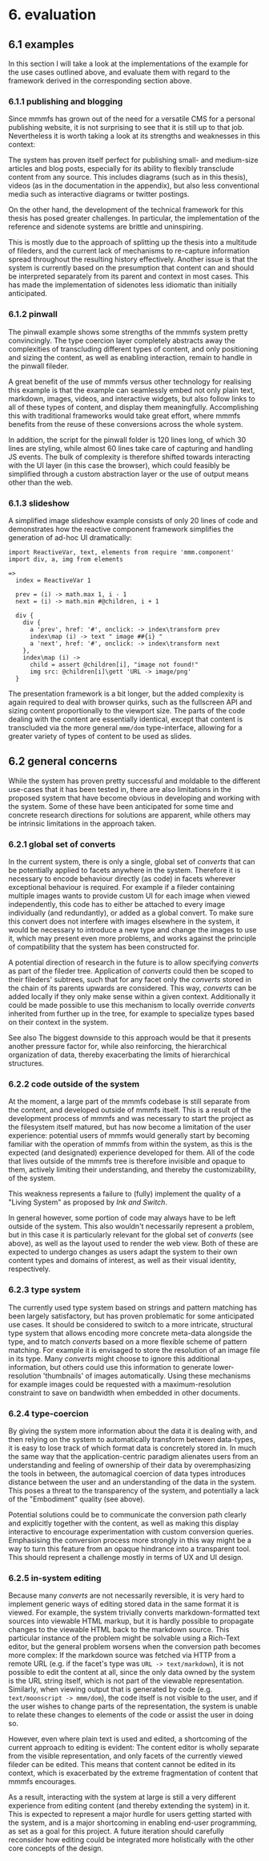 # 6. evaluation

## 6.1 examples
In this section I will take a look at the implementations of the example for the use cases outlined above,
and evaluate them with regard to the framework derived in the corresponding section above.

### 6.1.1 publishing and blogging
Since mmmfs has grown out of the need for a versatile CMS for a personal publishing website, it is not surprising to
see that it is still up to that job. Nevertheless it is worth taking a look at its strengths and weaknesses in this
context:

The system has proven itself perfect for publishing small- and medium-size articles and blog posts, especially for its
ability to flexibly transclude content from any source. This includes diagrams (such as in this thesis),
videos (as in the documentation in the appendix), but also less conventional media such as
interactive diagrams<mmm-embed path="../references/aspect-ratios" wrap="sidenote"></mmm-embed> or twitter postings.

<!-- @TODO -->
On the other hand, the development of the technical framework for this thesis has posed greater challenges.
In particular, the implementation of the reference and sidenote systems are brittle and uninspiring.

This is mostly due to the approach of splitting up the thesis into a multitude of fileders, and the current lack of
mechanisms to re-capture information spread throughout the resulting history effectively.
Another issue is that the system is currently based on the presumption that content can and should be interpreted
separately from its parent and context in most cases. This has made the implementation of sidenotes less idiomatic
than initially anticipated.

### 6.1.2 pinwall
The pinwall example shows some strengths of the mmmfs system pretty convincingly.
The type coercion layer completely abstracts away the complexities of transcluding different types of content,
and only positioning and sizing the content, as well as enabling interaction, remain to handle in the pinwall fileder.

A great benefit of the use of mmmfs versus other technology for realising this example is that the example can
seamlessly embed not only plain text, markdown, images, videos, and interactive widgets, but also follow links to all
of these types of content, and display them meaningfully. Accomplishing this with traditional frameworks would take
great effort, where mmmfs benefits from the reuse of these conversions across the whole system.

In addition, the script for the pinwall folder is 120 lines long, of which 30 lines are styling, while almost 60 lines
take care of capturing and handling JS events. The bulk of complexity is therefore shifted towards interacting with the
UI layer (in this case the browser), which could feasibly be simplified through a custom abstraction layer or the use of
output means other than the web.

### 6.1.3 slideshow
A simplified image slideshow example consists of only 20 lines of code and demonstrates how the reactive component
framework simplifies the generation of ad-hoc UI dramatically:

```moon
import ReactiveVar, text, elements from require 'mmm.component'
import div, a, img from elements

=>
  index = ReactiveVar 1

  prev = (i) -> math.max 1, i - 1
  next = (i) -> math.min #@children, i + 1

  div {
    div {
      a 'prev', href: '#', onclick: -> index\transform prev
      index\map (i) -> text " image ##{i} "
      a 'next', href: '#', onclick: -> index\transform next
    },
    index\map (i) ->
      child = assert @children[i], "image not found!"
      img src: @children[i]\gett 'URL -> image/png'
  }
```

The presentation framework is a bit longer, but the added complexity is again required to deal with browser quirks,
such as the fullscreen API and sizing content proportionally to the viewport size.
The parts of the code dealing with the content are essentially identical, except that content is transcluded via the
more general `mmm/dom` type-interface, allowing for a greater variety of types of content to be used as slides.

## 6.2 general concerns
While the system has proven pretty successful and moldable to the different use-cases that it has been tested in,
there are also limitations in the proposed system that have become obvious in developing and working with the system.
Some of these have been anticipated for some time and concrete research directions for solutions are apparent,
while others may be intrinsic limitations in the approach taken.

### 6.2.1 global set of converts
In the current system, there is only a single, global set of *converts* that can be potentially applied to facets
anywhere in the system.
Therefore it is necessary to encode behaviour directly (as code) in facets wherever exceptional behaviour is required.
For example if a fileder containing multiple images wants to provide custom UI for each image when viewed independently,
this code has to either be attached to every image individually (and redundantly), or added as a global convert.
To make sure this convert does not interfere with images elsewhere in the system, it would be necessary to introduce
a new type and change the images to use it, which may present even more problems, and works against the principle of
compatibility that the system has been constructed for.

A potential direction of research in the future is to allow specifying *converts* as part of the fileder tree.
Application of *converts* could then be scoped to their fileders' subtrees, such that for any facet only the *converts*
stored in the chain of its parents upwards are considered.
This way, *converts* can be added locally if they only make sense within a given context.
Additionally it could be made possible to use this mechanism to locally override *converts* inherited from
further up in the tree, for example to specialize types based on their context in the system.

<mmm-embed wrap="marginnote" path="../references/alternatives-to-trees">See also </mmm-embed>
The biggest downside to this approach would be that it  presents another pressure factor for, while also reinforcing,
the hierarchical organization of data, thereby exacerbating the limits of hierarchical structures.

### 6.2.2 code outside of the system
At the moment, a large part of the mmmfs codebase is still separate from the content, and developed outside of mmmfs
itself. This is a result of the development process of mmmfs and was necessary to start the project as the filesystem
itself matured, but has now become a limitation of the user experience: potential users of mmmfs would generally start
by becoming familiar with the operation of mmmfs from within the system, as this is the expected (and designated)
experience developed for them. All of the code that lives outside of the mmmfs tree is therefore invisible and opaque
to them, actively limiting their understanding, and thereby the customizability, of the system.

This weakness represents a failure to (fully) implement the quality of a "Living System" as proposed by
*Ink and Switch*<mmm-embed path="../references/inkandswitch" wrap="sidenote"></mmm-embed>.

In general however, some portion of code may always have to be left outside of the system.
This also wouldn't necessarily represent a problem, but in this case it is particularly relevant
for the global set of *converts* (see above), as well as the layout used to render the web view. 
Both of these are expected to undergo changes as users adapt the system to their own content types and
domains of interest, as well as their visual identity, respectively.

### 6.2.3 type system
The currently used type system based on strings and pattern matching has been largely satisfactory,
but has proven problematic for some anticipated use cases.
It should be considered to switch to a more intricate,
structural type system that allows encoding more concrete meta-data alongside the type,
and to match *converts* based on a more flexible scheme of pattern matching.
For example it is envisaged to store the resolution of an image file in its type.
Many *converts* might choose to ignore this additional information,
but others could use this information to generate lower-resolution 'thumbnails' of images automatically.
Using these mechanisms for example images could be requested with a maximum-resolution constraint to save on bandwidth
when embedded in other documents.

### 6.2.4 type-coercion
By giving the system more information about the data it is dealing with,
and then relying on the system to automatically transform between data-types,
it is easy to lose track of which format data is concretely stored in.
In much the same way that the application-centric paradigm alienates users from an understanding
and feeling of ownership of their data by overemphasizing the tools in between,
the automagical coercion of data types introduces distance between the user and
an understanding of the data in the system.
This poses a threat to the transparency of the system, and potentially a lack of the "Embodiment" quality (see above).

Potential solutions could be to communicate the conversion path clearly and explicitly together with the content,
as well as making this display interactive to encourage experimentation with custom conversion queries.
Emphasising the conversion process more strongly in this way might be a way to turn this feature from an opaque
hindrance into a transparent tool. This should represent a challenge mostly in terms of UX and UI design.

### 6.2.5 in-system editing
Because many *converts* are not necessarily reversible, it is very hard to implement generic ways of editing stored data
in the same format it is viewed. For example, the system trivially converts markdown-formatted text sources into
viewable HTML markup, but it is hardly possible to propagate changes to the viewable HTML back to the markdown source.
This particular instance of the problem might be solvable using a Rich-Text editor, but the general problem worsens when
the conversion path becomes more complex: If the markdown source was fetched via HTTP from a remote URL (e.g. if the
facet's type was `URL -> text/markdown`), it is not possible to edit the content at all, since the only data owned by
the system is the URL string itself, which is not part of the viewable representation. Similarly, when viewing output
that is generated by code (e.g. `text/moonscript -> mmm/dom`), the code itself is not visible to the user, and if the
user wishes to change parts of the representation, the system is unable to relate these changes to elements of the code
or assist the user in doing so.

However, even where plain text is used and edited, a shortcoming of the current approach to editing is evident:
The content editor is wholly separate from the visible representation, and only facets of the currently viewed fileder
can be edited. This means that content cannot be edited in its context, which is exacerbated by the extreme
fragmentation of content that mmmfs encourages. 

As a result, interacting with the system at large is still a very different experience from editing content (and
thereby extending the system) in it. This is expected to represent a major hurdle for users getting started with the
system, and is a major shortcoming in enabling end-user programming, as set as a goal for this project.
A future iteration should carefully reconsider how editing could be integrated more holistically with the other core
concepts of the design.
